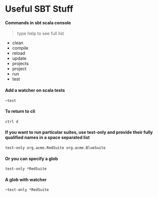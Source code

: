 # Useful SBT Stuff

#### Commands in sbt scala console 
> type help to see full list

- clean
- compile
- reload
- update
- projects
- project
- run
- test

#### Add a watcher on scala tests
```
~test
```

#### To return to cli
```
ctrl d
```

#### If you want to run particular suites, use test-only and provide their fully qualified names in a space separated list
```
test-only org.acme.RedSuite org.acme.BlueSuite
```

#### Or you can specify a glob
```
test-only *RedSuite
```

#### A glob with watcher
```
~test-only *RedSuite
```